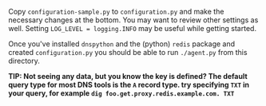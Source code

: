 Copy `configuration-sample.py` to `configuration.py` and make the necessary changes at the bottom. You may want
to review other settings as well. Setting `LOG_LEVEL = logging.INFO` may be useful while getting started.

Once you've installed `dnspython` and the (python) `redis` package and created `configuration.py` you should be able
to run `./agent.py` from this directory.

**TIP: Not seeing any data, but you know the key is defined? The default query type for most DNS tools is the `A` record type.
try specifying `TXT` in your query, for example `dig foo.get.proxy.redis.example.com. TXT`**
